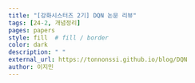```yaml
---
title: "[강화시스터즈 2기] DQN 논문 리뷰"
tags: [24-2, 개념정리]
pages: papers
style: fill  # fill / border 
color: dark
description: " "
external_url: https://tonnonssi.github.io/blog/DQN
author: 이지민
---
```

